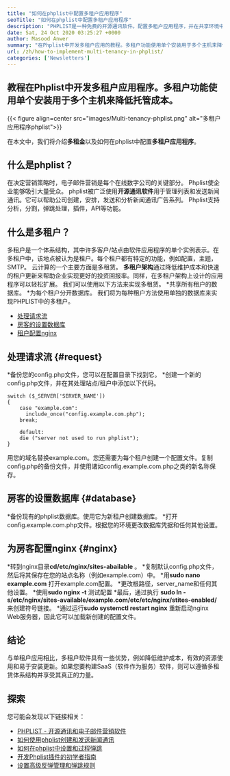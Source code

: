 ```yaml
---
title: "如何在phplist中配置多租户应用程序" 
seoTitle: "如何在phplist中配置多租户应用程序" 
description: "PHPLIST是一种免费的开源通讯软件。配置多租户应用程序，并在共享环境中运行多个应用程序。" 
date: Sat, 24 Oct 2020 03:25:27 +0000
author: Masood Anwer
summary: "在Phplist中开发多租户应用的教程。多租户功能使用单个安装用于多个主机来降低托管成本。" 
url: /zh/how-to-implement-multi-tenancy-in-phplist/
categories: ['Newsletters']
---
```


## 教程在Phplist中开发多租户应用程序。多租户功能使用单个安装用于多个主机来降低托管成本。

{{< figure align=center src="images/Multi-tenancy-phplist.png" alt="多租户应用程序phplist">}}

在本文中，我们将介绍**多租金**以及如何在phplist中配置**多租户应用程序**。

## 什么是phplist？
在决定营销策略时，电子邮件营销是每个在线数字公司的关键部分。 Phplist使企业能够吸引大量受众。 phplist被广泛使用**开源通讯软件**用于管理列表和发送新闻通讯。它可以帮助公司创建，安排，发送和分析新闻通讯广告系列。 Phplist支持分析，分割，弹跳处理，插件，API等功能。

## 什么是多租户？
多租户是一个体系结构，其中许多客户/站点由软件应用程序的单个实例表示。在多租户中，该地点被认为是租户。每个租户都有特定的功能，例如配置，主题，SMTP。
云计算的一个主要方面是多租赁。 **多租户架构**通过降低维护成本和快速的租户更新来帮助企业实现更好的投资回报率。同样，在多租户架构上设计的应用程序可以轻松扩展。
我们可以使用以下方法来实现多租赁。
  *共享所有租户的数据库。
  *为每个租户分开数据库。
我们将为每种租户方法使用单独的数据库来实现PHPLIST中的多租户。
  * [处理请求流][1]
  * [房客的设置数据库][2]
  * [租户配置nginx][3]

## 处理请求流 {#request}
  *备份您的config.php文件，您可以在配置目录下找到它。
  *创建一个新的config.php文件，并在其处理站点/租户中添加以下代码。
```
switch ($_SERVER['SERVER_NAME'])
{   
    case "example.com":
      include_once("config.example.com.php");
    break;
    
    default:
    die ("server not used to run phplist"); 
}
```
用您的域名替换example.com。您还需要为每个租户创建一个配置文件。复制config.php的备份文件，并使用诸如config.example.com.php之类的新名称保存。

## 房客的设置数据库 {#database}
  *备份现有的phplist数据库。使用它为新租户创建数据库。
  *打开config.example.com.php文件。根据您的环境更改数据库凭据和任何其他设置。

## 为房客配置nginx   {#nginx}
  *转到nginx目录**cd/etc/nginx/sites-abailable** 。
  *复制默认config.php文件，然后将其保存在您的站点名称（例如example.com）中。
  *用**sudo nano example.com** 打开example.com配置。
  *更改根路径，server_name和任何其他设置。
  *使用**sudo nginx -t** 测试配置
  *最后，通过执行 **sudo ln -s/etc/nginx/sites-available/example.com/etc/etc/nginx/stites-enabled/** 来创建符号链接。
  *通过运行**sudo systemctl restart nginx** 重新启动nginx Web服务器，因此它可以加载新创建的配置文件。

## 结论
与单租户应用相比，多租户软件具有一些优势，例如降低维护成本，有效的资源使用和易于安装更新。如果您要构建SaaS（软件作为服务）软件，则可以遵循多租赁体系结构并享受其真正的力量。

## 探索
您可能会发现以下链接相关：
  * [PHPLIST  - 开源通讯和电子邮件营销软件][4]
  * [如何使用phplist创建和发送新闻通讯][5]
  * [如何在phplist中设置和过程弹跳][6]
  * [开发Phplist插件的初学者指南][7]
  * [设置高级反弹管理和弹跳规则][8]

  
[1]: #request
[2]: #database
[3]: #nginx
[4]: https://products.containerize.com/newsletter/phplist
[5]: https://blog.containerize.com/newsletter/how-to-create-and-send-newsletter-using-phplist/
[6]: https://blog.containerize.com/newsletter/how-to-setup-and-process-bounces-in-phplist/
[7]: https://blog.containerize.com/newsletter/beginners-guide-to-develop-phplist-plugin/
[8]: https://blog.containerize.com/newsletter/setup-advanced-bounce-management-and-bounce-rules-in-phplist/
